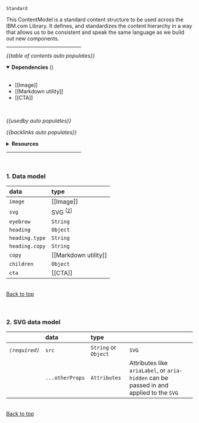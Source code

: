 `Standard` <!-- category start --><!-- category end -->

This ContentModel is a standard content structure to be used across the IBM.com
Library. It defines, and standardizes the content hierarchy in a way that allows
us to be consistent and speak the same language as we build out new components.

<hr width="40%" />

<!-- toc start -->

_{{table of contents auto populates}}_

<!-- toc end -->

<details open="true">
  <summary><strong>Dependencies</strong> (<!-- dependencyCount start --><!-- dependencyCount end -->)</summary><br />

- [[Image]]
- [[Markdown utility]]
- [[CTA]]

<br />
</details>

<!-- usedby start -->

_{{usedby auto populates}}_

<!-- usedby end -->

<!-- backlinks start -->

_{{backlinks auto populates}}_

<!-- backlinks end -->

<a name="resources"></a>

<details>
  <summary><strong>Resources</strong></summary><br />

<br />
</details>

<hr width="40%" />

<br />

### 1. Data model

| data           | type                                    |
| :------------- | :-------------------------------------- |
| `image`        | [[Image]]                               |
| `svg`          | SVG <sup>[[2](#2-svg-data-model)]</sup> |
| `eyebrow`      | `String`                                |
| `heading`      | `Object`                                |
| `heading.type` | `String`                                |
| `heading.copy` | `String`                                |
| `copy`         | [[Markdown utility]]                    |
| `children`     | `Object`                                |
| `cta`          | [[CTA]]                                 |

<br />[Back to top](#wiki-wrapper)<br /><br /><br />

### 2. SVG data model

|                | data            | type                 |                                                                                         |
| :------------- | :-------------- | :------------------- | :-------------------------------------------------------------------------------------- |
| _`(required)`_ | `src`           | `String` or `Object` | `SVG`                                                                                   |
|                | `...otherProps` | `Attributes`         | Attributes like `ariaLabel`, or `aria-hidden` can be passed in and applied to the `SVG` |

<br />[Back to top](#wiki-wrapper)<br /><br /><br />
